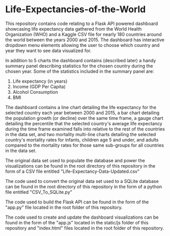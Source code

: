 # Life-Expectancies-of-the-World

This repository contains code relating to a Flask API powered dashboard showcasing life expectancy data gathered from the World Health Organization (WHO) and a Kaggle CSV file for nearly 180 countries around the world between the years 2000 and 2015. The dashboard has interactive dropdown menu elements allowing the user to choose which country and year they want to see data visualized for.

In addition to 5 charts the dashboard contains (described later) a handy summary panel describing statistics for the chosen country during the chosen year. Some of the statistics included in the summary panel are:

1) Life expectancy (in years)
2) Income (GDP Per Capita)
3) Alcohol Consumption
4) BMI

The dashboard contains a line chart detailing the life expectancy for the selected country each year between 2000 and 2015, a bar chart detailing the population growth (or decline) over the same time frame, a gauge chart detailing the percentile that the selected country's average life expectancy during the time frame examined falls into relative to the rest of the countries in the data set, and two mortality multi-line charts detailing the selected country's mortality rates for infants, children age 5 and under, and adults compared to the mortality rates for those same sub-groups for all countries in the data set.

The original data set used to populate the database and power the visualizations can be found in the root directory of this repository in the form of a CSV file entitled "Life-Expectancy-Data-Updated.csv"

The code used to convert the original data set used to a SQLite database can be found in the root directory of this repository in the form of a python file entitled "CSV_To_SQLite.py"

The code used to build the Flask API can be found in the form of the "app.py" file located in the root folder of this repository.

The code used to create and update the dashboard visualizations can be found in the form of the "app.js" located in the static/js folder of this repository and "index.html" files located in the root folder of this repository.
